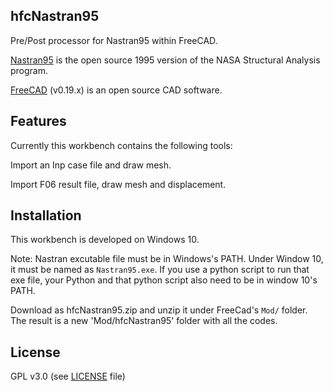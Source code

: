 ## hfcNastran95
Pre/Post processor for Nastran95 within FreeCAD.

[Nastran95](http://github.com/nasa/NASTRAN-95) is the open source 1995 version of the NASA Structural Analysis program.

[FreeCAD](https://freecadweb.org) (v0.19.x) is an open source CAD software.

## Features 
Currently this workbench contains the following tools:

Import an Inp case file and draw mesh. 

Import F06 result file, draw mesh and displacement.

## Installation
This workbench is developed on Windows 10.  

Note: Nastran excutable file must be in Windows's PATH. Under Window 10, it must be named as `Nastran95.exe`. If you use a python script to run that exe file, your Python and that python script also need to be in window 10's
PATH.

Download as hfcNastran95.zip and unzip it under FreeCad's `Mod/` folder. The result is a new 'Mod/hfcNastran95' folder with all the codes.

## License
GPL v3.0 (see [LICENSE](LICENCE) file)
